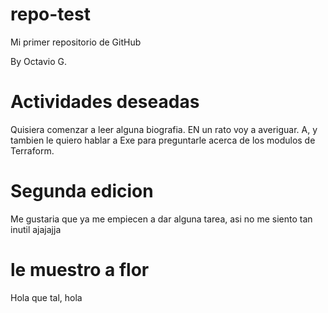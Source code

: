 # repo-test
Mi primer repositorio de GitHub

By Octavio G.

# Actividades deseadas

Quisiera comenzar a leer alguna biografia. EN un rato voy a averiguar.
A, y tambien le quiero hablar a Exe para preguntarle acerca de los modulos de Terraform.

# Segunda edicion
Me gustaria que ya me empiecen a dar alguna tarea, asi no me siento tan inutil ajajajja

# le muestro a flor

Hola que tal, hola